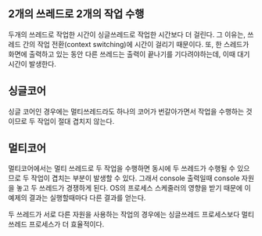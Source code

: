 ## 2개의 쓰레드로 2개의 작업 수행

두개의 쓰레드로 작업한 시간이 싱글쓰레드로 작업한 시간보다 더 걸린다.
그 이유는, 쓰레드 간의 작업 전환(context switching)에 시간이 걸리기 때문이다.
또, 한 스레드가 화면에 출력하고 있는 동안 다른 쓰레드는 출력이 끝나기를 기다려야하는데, 이때 대기시간이 발생한다.

## 싱글코어
싱글 코어인 경우에는 멀티쓰레드라도 하나의 코어가 번갈아가면서 작업을 수행하는 것이므로 두 작업이 절대 겹치지 않는다.

## 멀티코어
멀티코어에서는 멀티 쓰레드로 두 작업을 수행하면 동시에 두 쓰레드가 수행될 수 있으므로 두 작업이 겹치는 부분이 발생할 수 있다.
그래서 console 출력일때 console 자원을 놓고 두 쓰레드가 경쟁하게 된다.
OS의 프로세스 스케줄러의 영향을 받기 때문에 이 예제의 결과는 실행할때마다 다른 결과를 얻는다.

두 쓰레드가 서로 다른 자원을 사용하는 작업의 경우에는 싱글쓰레드 프로세스보다 멀티 쓰레드 프로세스가 더 효율적이다.